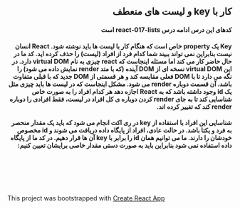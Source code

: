 
<div dir="rtl">  
    <p><h2>کار با key و لیست های منعطف</h2></p>  
    <p><h4>کدهای این درس ادامه درس react-017-lists است</h4></p>
    <p><h4>Key یک property خاص است که هنگام کار با لیست ها باید نوشته شود. React انسان نیست بنابراین نمی تواند ببیند شما کدام فرد از افراد (لیست) را حذف کرده اید. کد ما در حال حاضر کار می کند اما مسئله اینجاست که react چیزی به نام virtual DOM دارد. در این virtual DOM نسخه ای از DOM آینده (که با متد render نمایش داده می شود) را نگه می دارد تا با DOM فعلی مقایسه کند و هر قسمتی از DOM جدید که با قبلی متفاوت باشد، آن قسمت دوباره render می شود. مشکل اینجاست که در لیست ها باید چیزی مثل یک id وجود داشته باشد که به React اجازه دهد هر کدام افراد را به صورت خاص شناسایی کند تا به جای render کردن دوباره ی کل افراد در لیست، فقط افرادی را دوباره render کند که تغییر کرده اند.
          </h4></p>
    <p><h4>شناسایی این افراد با استفاده از key در ری اکت انجام می شود که باید یک مقدار منحصر به فرد و یکتا باشد. در حالت عادی، افراد از پایگاه داده دریافت می شوند و id مخصوص خودشان را دارند. ما می توانیم همان id را برابر با key آن ها قرار دهیم. در کد ما از پایگاه داده استفاده نمی شود بنابراین باید به صورت دستی مقدار خاصی برایشان تعیین کنیم:
           </h4></p>
    <p><h4></h4></p>
    <p><h4></h4></p>
    <p><h4></h4></p>
    <p><h4></h4></p>
    <p><h4></h4></p>
    <p><h4></h4></p>
</div>  
<br /><br /><br /><br />  
  
<p>This project was bootstrapped with <a href="https://github.com/facebookincubator/create-react-app">Create React App</a></p>